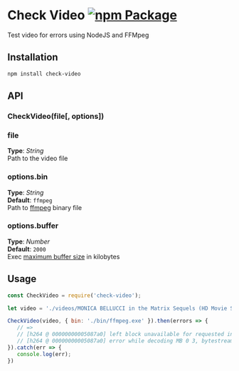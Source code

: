# Check Video [![npm Package](https://img.shields.io/npm/v/check-video.svg)](https://www.npmjs.org/package/check-video)
Test video for errors using NodeJS and FFMpeg



## Installation
```bash
npm install check-video
```


## API

### CheckVideo(file[, options])

### file
**Type**: _String_   
Path to the video file


### options.bin
**Type**: _String_  
**Default**: `ffmpeg`  
Path to [ffmpeg](http://ffmpeg.org/download.html) binary file  


### options.buffer
**Type**: _Number_  
**Default**: `2000`  
Exec [maximum buffer size](https://nodejs.org/api/child_process.html#child_process_child_process_exec_command_options_callback) in kilobytes




## Usage
```javascript
const CheckVideo = require('check-video');

let video = './videos/MONICA BELLUCCI in the Matrix Sequels (HD Movie Scenes).mp4';

CheckVideo(video, { bin: './bin/ffmpeg.exe' }).then(errors => {
   // =>
   // [h264 @ 00000000005087a0] left block unavailable for requested intra4x4 mode -1 at 0 3
   // [h264 @ 00000000005087a0] error while decoding MB 0 3, bytestream 28606
}).catch(err => {
   console.log(err);
})

```

